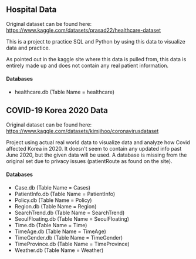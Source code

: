 ## Hospital Data

Original dataset can be found here: https://www.kaggle.com/datasets/prasad22/healthcare-dataset

This is a project to practice SQL and Python by using this data to visualize data and practice.

As pointed out in the kaggle site where this data is pulled from, this data is entirely made up and does not contain any real patient information. 

#### Databases
* healthcare.db (Table Name = healthcare)

## COVID-19 Korea 2020 Data
Original dataset can be found here: https://www.kaggle.com/datasets/kimjihoo/coronavirusdataset

Project using actual real world data to visualize data and analyze how Covid affected Korea in 2020. It doesn't seem to contain any updated info past June 2020, but the given data will be used.
A database is missing from the original set due to privacy issues (patientRoute as found on the site).

#### Databases
* Case.db (Table Name = Cases)
* PatientInfo.db (Table Name = PatientInfo)
* Policy.db (Table Name = Policy)
* Region.db (Table Name = Region)
* SearchTrend.db (Table Name = SearchTrend)
* SeoulFloating.db (Table Name = SeoulFloating)
* Time.db (Table Name = Time)
* TimeAge.db (Table Name = TimeAge)
* TimeGender.db (Table Name = TimeGender)
* TimeProvince.db (Table Name = TimeProvince)
* Weather.db (Table Name = Weather)